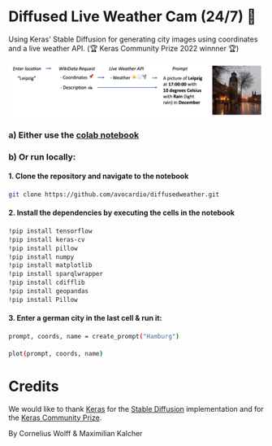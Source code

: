 # Diffused Live Weather Cam (24/7) 📍
Using Keras' Stable Diffusion for generating city images using coordinates and a live weather API. (🏆 Keras Community Prize 2022 winnner 🏆)  

![Example](media/desc_light.png)

### a) Either use the [colab notebook](https://colab.research.google.com/drive/1irOU5eVUNFiOXXCkwgEBD4pzcdIbzCBs?usp=sharing)

### b) Or run locally:

#### 1. Clone the repository and navigate to the notebook
```bash
git clone https://github.com/avocardio/diffusedweather.git
```
#### 2. Install the dependencies by executing the cells in the notebook 
```bash
!pip install tensorflow
!pip install keras-cv
!pip install pillow
!pip install numpy
!pip install matplotlib
!pip install sparqlwrapper
!pip install cdifflib
!pip install geopandas
!pip install Pillow
```
#### 3. Enter a german city in the last cell & run it: 
```bash
prompt, coords, name = create_prompt("Hamburg")

plot(prompt, coords, name)
```

# Credits
We would like to thank [Keras](https://keras.io/) for the [Stable Diffusion](https://keras.io/guides/keras_cv/generate_images_with_stable_diffusion/) implementation and for the [Keras Community Prize](https://discuss.tensorflow.org/t/announcing-the-keras-community-prize-first-edition/13148/15).

By Cornelius Wolff & Maximilian Kalcher
